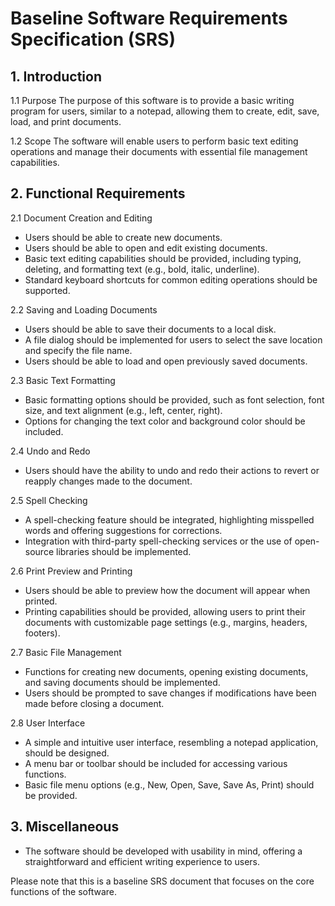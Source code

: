 # Baseline Software Requirements Specification (SRS)

## 1. Introduction
1.1 Purpose
The purpose of this software is to provide a basic writing program for users, similar to a notepad, allowing them to create, edit, save, load, and print documents.

1.2 Scope
The software will enable users to perform basic text editing operations and manage their documents with essential file management capabilities.

## 2. Functional Requirements
2.1 Document Creation and Editing
- Users should be able to create new documents.
- Users should be able to open and edit existing documents.
- Basic text editing capabilities should be provided, including typing, deleting, and formatting text (e.g., bold, italic, underline).
- Standard keyboard shortcuts for common editing operations should be supported.

2.2 Saving and Loading Documents
- Users should be able to save their documents to a local disk.
- A file dialog should be implemented for users to select the save location and specify the file name.
- Users should be able to load and open previously saved documents.

2.3 Basic Text Formatting
- Basic formatting options should be provided, such as font selection, font size, and text alignment (e.g., left, center, right).
- Options for changing the text color and background color should be included.

2.4 Undo and Redo
- Users should have the ability to undo and redo their actions to revert or reapply changes made to the document.

2.5 Spell Checking
- A spell-checking feature should be integrated, highlighting misspelled words and offering suggestions for corrections.
- Integration with third-party spell-checking services or the use of open-source libraries should be implemented.

2.6 Print Preview and Printing
- Users should be able to preview how the document will appear when printed.
- Printing capabilities should be provided, allowing users to print their documents with customizable page settings (e.g., margins, headers, footers).

2.7 Basic File Management
- Functions for creating new documents, opening existing documents, and saving documents should be implemented.
- Users should be prompted to save changes if modifications have been made before closing a document.

2.8 User Interface
- A simple and intuitive user interface, resembling a notepad application, should be designed.
- A menu bar or toolbar should be included for accessing various functions.
- Basic file menu options (e.g., New, Open, Save, Save As, Print) should be provided.

## 3. Miscellaneous
- The software should be developed with usability in mind, offering a straightforward and efficient writing experience to users.

Please note that this is a baseline SRS document that focuses on the core functions of the software. 

